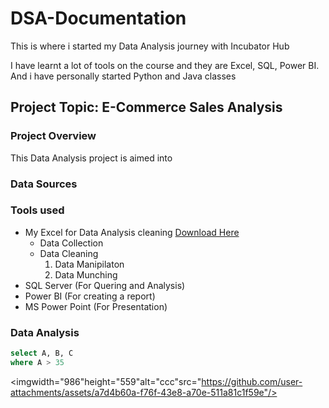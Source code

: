 # DSA-Documentation
This is where i started my Data Analysis journey with Incubator Hub

I have learnt a lot of tools on the course and they are  Excel, SQL, Power BI. And i have personally started Python and Java classes

## Project Topic: E-Commerce Sales Analysis

### Project Overview
This Data Analysis project is aimed into

### Data Sources

### Tools used
- My Excel for Data Analysis cleaning [Download Here](https:www.microsoft.com)
    - Data Collection
    - Data Cleaning
        1. Data Manipilaton
        2. Data Munching
- SQL Server (For Quering and Analysis)
- Power BI (For creating a report)
- MS Power Point (For Presentation)
### Data Analysis

``` SQL
select A, B, C
where A > 35
```


<imgwidth="986"height="559"alt="ccc"src="https://github.com/user-attachments/assets/a7d4b60a-f76f-43e8-a70e-511a81c1f59e"/>



